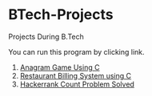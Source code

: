 # BTech-Projects
Projects During B.Tech

You can run this program by clicking link.

1. <a href="https://onlinegdb.com/BJy_ftD9v" >Anagram Game Using C</a>
2. <a href="https://onlinegdb.com/k1fiSiPjY">Restaurant Billing System using C</a>
3. <a href="https://onlinegdb.com/BJWKE05B_">Hackerrank Count Problem Solved</a>

